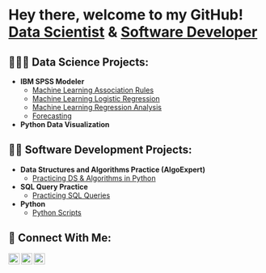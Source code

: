 <h1>Hey there, welcome to my GitHub! <br/><a href="https://github.com/acrumx">Data Scientist</a> & <a href="https://www.linkedin.com/in/acrumx/">Software Developer</a></h1>

<h2>👨‍🔬💾 Data Science Projects:</h2>

- <b>IBM SPSS Modeler</b>
  - [Machine Learning Association Rules](https://github.com/acrumx/IBM-SPSS-Modeler-Projects/tree/main/ML-Association%20Rules)
  - [Machine Learning Logistic Regression](https://github.com/acrumx/IBM-SPSS-Modeler-Projects/tree/main/ML-Logistic-Regression)
  - [Machine Learning Regression Analysis](https://github.com/acrumx/IBM-SPSS-Modeler-Projects/tree/main/Regression%20Analysis)
  - [Forecasting]()
- <b>Python Data Visualization</b>
<!--   - [Matplotlib] () -->
<h2>👨‍💻 Software Development Projects:</h2>

- <b>Data Structures and Algorithms Practice (AlgoExpert)</b>
  - [Practicing DS & Algorithms in Python](https://github.com/acrumx/Python-Code-Practice)
- <b>SQL Query Practice</b>
  - [Practicing SQL Queries](https://github.com/acrumx/SQL-Code-Practice)
- <b>Python</b>
  - [Python Scripts](https://github.com/acrumx/Python-Script-Collection)

<h2>🔗 Connect With Me:</h2>

[<img align="left" alt="acrumx | LinkedIn" width="22px" src="https://cdn1.iconfinder.com/data/icons/logotypes/32/circle-linkedin-64.png" />][linkedin]
[<img align="left" alt="acrumx | CodeWars" width="22px" src="https://www.codewars.com/packs/assets/logo.61192cf7.svg" />][codewars]
[<img align="left" alt="acrumx | HackerRank" width="22px" src="https://cdn4.iconfinder.com/data/icons/logos-and-brands/512/160_Hackerrank_logo_logos-48.png" />][hackerrank]

[linkedin]: https://linkedin.com/in/acrumx
[codewars]: https://www.codewars.com/users/acrumx
[hackerrank]: https://www.hackerrank.com/acrumx?hr_r=1
<!--
**acrumx/acrumx** is a ✨ _special_ ✨ repository because its `README.md` (this file) appears on your GitHub profile.

Here are some ideas to get you started:

- 🔭 I’m currently working on ...
- 🌱 I’m currently learning ...
- 👯 I’m looking to collaborate on ...
- 🤔 I’m looking for help with ...
- 💬 Ask me about ...
- 📫 How to reach me: ...
- 😄 Pronouns: ...
- ⚡ Fun fact: ...
-->
